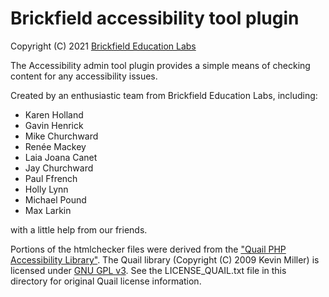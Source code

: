 # Brickfield accessibility tool plugin #

Copyright (C) 2021 [Brickfield Education Labs](https://www.brickfield.ie/)

The Accessibility admin tool plugin provides a simple means of checking content for any accessibility issues.

Created by an enthusiastic team from Brickfield Education Labs, including:
* Karen Holland
* Gavin Henrick
* Mike Churchward
* Renée Mackey
* Laia Joana Canet
* Jay Churchward
* Paul Ffrench
* Holly Lynn
* Michael Pound
* Max Larkin

with a little help from our friends.

Portions of the htmlchecker files were derived from the ["Quail PHP Accessibility Library"](https://code.google.com/archive/p/quail-lib/).
The Quail library (Copyright (C) 2009 Kevin Miller) is licensed under [GNU GPL v3](http://www.gnu.org/licenses/gpl.html).
See the LICENSE_QUAIL.txt file in this directory for original Quail license information.
